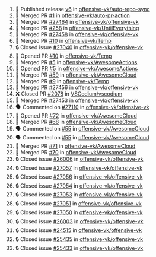 <!--START_SECTION:activity-->
1. 🚀 Published release [v6](https://github.com/offensive-vk/auto-repo-sync/releases/tag/v6) in [offensive-vk/auto-repo-sync](https://github.com/offensive-vk/auto-repo-sync)
2. 🎉 Merged PR [#1](https://github.com/offensive-vk/auto-pr-action/pull/1) in [offensive-vk/auto-pr-action](https://github.com/offensive-vk/auto-pr-action)
3. 🎉 Merged PR [#27464](https://github.com/offensive-vk/offensive-vk/pull/27464) in [offensive-vk/offensive-vk](https://github.com/offensive-vk/offensive-vk)
4. 🎉 Merged PR [#258](https://github.com/offensive-vk/UntilEverything/pull/258) in [offensive-vk/UntilEverything](https://github.com/offensive-vk/UntilEverything)
5. 🎉 Merged PR [#27458](https://github.com/offensive-vk/offensive-vk/pull/27458) in [offensive-vk/offensive-vk](https://github.com/offensive-vk/offensive-vk)
6. 🎉 Merged PR [#10](https://github.com/offensive-vk/Temp/pull/10) in [offensive-vk/Temp](https://github.com/offensive-vk/Temp)
7. 🔒 Closed issue [#27040](https://github.com/offensive-vk/offensive-vk/issues/27040) in [offensive-vk/offensive-vk](https://github.com/offensive-vk/offensive-vk)
8. 💪 Opened PR [#10](https://github.com/offensive-vk/Temp/pull/10) in [offensive-vk/Temp](https://github.com/offensive-vk/Temp)
9. 🎉 Merged PR [#5](https://github.com/offensive-vk/AwesomeActions/pull/5) in [offensive-vk/AwesomeActions](https://github.com/offensive-vk/AwesomeActions)
10. 💪 Opened PR [#5](https://github.com/offensive-vk/AwesomeActions/pull/5) in [offensive-vk/AwesomeActions](https://github.com/offensive-vk/AwesomeActions)
11. 🎉 Merged PR [#59](https://github.com/offensive-vk/AwesomeCloud/pull/59) in [offensive-vk/AwesomeCloud](https://github.com/offensive-vk/AwesomeCloud)
12. 🎉 Merged PR [#9](https://github.com/offensive-vk/Temp/pull/9) in [offensive-vk/Temp](https://github.com/offensive-vk/Temp)
13. 🎉 Merged PR [#27456](https://github.com/offensive-vk/offensive-vk/pull/27456) in [offensive-vk/offensive-vk](https://github.com/offensive-vk/offensive-vk)
14. ❌ Closed PR [#2078](https://github.com/VSCodium/vscodium/pull/2078) in [VSCodium/vscodium](https://github.com/VSCodium/vscodium)
15. 🎉 Merged PR [#27453](https://github.com/offensive-vk/offensive-vk/pull/27453) in [offensive-vk/offensive-vk](https://github.com/offensive-vk/offensive-vk)
16. 🗣 Commented on [#27110](https://github.com/offensive-vk/offensive-vk/issues/27110#issuecomment-2450566388) in [offensive-vk/offensive-vk](https://github.com/offensive-vk/offensive-vk)
17. 💪 Opened PR [#72](https://github.com/offensive-vk/AwesomeCloud/pull/72) in [offensive-vk/AwesomeCloud](https://github.com/offensive-vk/AwesomeCloud)
18. 🎉 Merged PR [#68](https://github.com/offensive-vk/AwesomeCloud/pull/68) in [offensive-vk/AwesomeCloud](https://github.com/offensive-vk/AwesomeCloud)
19. 🗣 Commented on [#55](https://github.com/offensive-vk/AwesomeCloud/pull/55#issuecomment-2450113422) in [offensive-vk/AwesomeCloud](https://github.com/offensive-vk/AwesomeCloud)
20. 🗣 Commented on [#55](https://github.com/offensive-vk/AwesomeCloud/pull/55#issuecomment-2450110864) in [offensive-vk/AwesomeCloud](https://github.com/offensive-vk/AwesomeCloud)
21. 🎉 Merged PR [#71](https://github.com/offensive-vk/AwesomeCloud/pull/71) in [offensive-vk/AwesomeCloud](https://github.com/offensive-vk/AwesomeCloud)
22. 🎉 Merged PR [#70](https://github.com/offensive-vk/AwesomeCloud/pull/70) in [offensive-vk/AwesomeCloud](https://github.com/offensive-vk/AwesomeCloud)
23. 🔒 Closed issue [#26006](https://github.com/offensive-vk/offensive-vk/issues/26006) in [offensive-vk/offensive-vk](https://github.com/offensive-vk/offensive-vk)
24. 🔒 Closed issue [#27057](https://github.com/offensive-vk/offensive-vk/issues/27057) in [offensive-vk/offensive-vk](https://github.com/offensive-vk/offensive-vk)
25. 🔒 Closed issue [#27056](https://github.com/offensive-vk/offensive-vk/issues/27056) in [offensive-vk/offensive-vk](https://github.com/offensive-vk/offensive-vk)
26. 🔒 Closed issue [#27054](https://github.com/offensive-vk/offensive-vk/issues/27054) in [offensive-vk/offensive-vk](https://github.com/offensive-vk/offensive-vk)
27. 🔒 Closed issue [#27053](https://github.com/offensive-vk/offensive-vk/issues/27053) in [offensive-vk/offensive-vk](https://github.com/offensive-vk/offensive-vk)
28. 🔒 Closed issue [#27051](https://github.com/offensive-vk/offensive-vk/issues/27051) in [offensive-vk/offensive-vk](https://github.com/offensive-vk/offensive-vk)
29. 🔒 Closed issue [#27050](https://github.com/offensive-vk/offensive-vk/issues/27050) in [offensive-vk/offensive-vk](https://github.com/offensive-vk/offensive-vk)
30. 🔒 Closed issue [#26003](https://github.com/offensive-vk/offensive-vk/issues/26003) in [offensive-vk/offensive-vk](https://github.com/offensive-vk/offensive-vk)
31. 🔒 Closed issue [#24515](https://github.com/offensive-vk/offensive-vk/issues/24515) in [offensive-vk/offensive-vk](https://github.com/offensive-vk/offensive-vk)
32. 🔒 Closed issue [#25435](https://github.com/offensive-vk/offensive-vk/issues/25435) in [offensive-vk/offensive-vk](https://github.com/offensive-vk/offensive-vk)
33. 🔒 Closed issue [#25433](https://github.com/offensive-vk/offensive-vk/issues/25433) in [offensive-vk/offensive-vk](https://github.com/offensive-vk/offensive-vk)
<!--END_SECTION:activity-->
